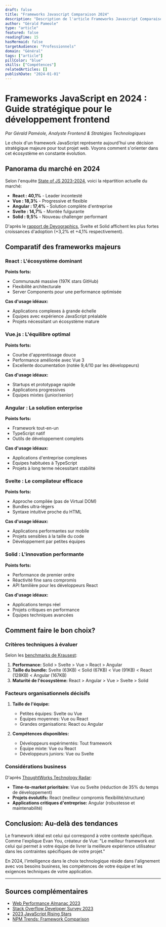 ```yaml
---
draft: false
title: "Frameworks Javascript Comparaison 2024"
description: "Description de l'article Frameworks Javascript Comparaison 2024"
author: "Gérald Pameole"
type: "article"
featured: false
readingTime: 15
hasMermaid: false
targetAudience: "Professionnels"
domain: "Général"
tags: ["article"]
pillColor: "blue"
skills: ["Compétences"]
relatedArticles: []
publishDate: "2024-01-01"
---
```





# Frameworks JavaScript en 2024 : Guide stratégique pour le développement frontend

_Par Gérald Paméole, Analyste Frontend & Stratégies Technologiques_

Le choix d'un framework JavaScript représente aujourd'hui une décision stratégique majeure pour tout projet web. Voyons comment s'orienter dans cet écosystème en constante évolution.

## Panorama du marché en 2024

Selon l'enquête [State of JS 2023-2024](https://2023.stateofjs.com/en-US/), voici la répartition actuelle du marché:

- **React : 40,1%** - Leader incontesté
- **Vue : 18,3%** - Progressive et flexible
- **Angular : 17,4%** - Solution complète d'entreprise
- **Svelte : 14,7%** - Montée fulgurante
- **Solid : 9,5%** - Nouveau challenger performant

D'après le [rapport de Devographics](https://devographics.github.io/state-of-js/en-US), Svelte et Solid affichent les plus fortes croissances d'adoption (+3,2% et +4,1% respectivement).

## Comparatif des frameworks majeurs

### React : L'écosystème dominant

**Points forts:**

- Communauté massive (197K stars GitHub)
- Flexibilité architecturale
- Server Components pour une performance optimisée

**Cas d'usage idéaux:**

- Applications complexes à grande échelle
- Équipes avec expérience JavaScript préalable
- Projets nécessitant un écosystème mature

### Vue.js : L'équilibre optimal

**Points forts:**

- Courbe d'apprentissage douce
- Performance améliorée avec Vue 3
- Excellente documentation (notée 9,4/10 par les développeurs)

**Cas d'usage idéaux:**

- Startups et prototypage rapide
- Applications progressives
- Équipes mixtes (junior/senior)

### Angular : La solution enterprise

**Points forts:**

- Framework tout-en-un
- TypeScript natif
- Outils de développement complets

**Cas d'usage idéaux:**

- Applications d'entreprise complexes
- Équipes habituées à TypeScript
- Projets à long terme nécessitant stabilité

### Svelte : Le compilateur efficace

**Points forts:**

- Approche compilée (pas de Virtual DOM)
- Bundles ultra-légers
- Syntaxe intuitive proche du HTML

**Cas d'usage idéaux:**

- Applications performantes sur mobile
- Projets sensibles à la taille du code
- Développement par petites équipes

### Solid : L'innovation performante

**Points forts:**

- Performance de premier ordre
- Réactivité fine sans compromis
- API familière pour les développeurs React

**Cas d'usage idéaux:**

- Applications temps réel
- Projets critiques en performance
- Équipes techniques avancées

## Comment faire le bon choix?

### Critères techniques à évaluer

Selon les [benchmarks de Krausest](https://krausest.github.io/js-framework-benchmark/):

1. **Performance:** Solid > Svelte > Vue > React > Angular
2. **Taille du bundle:** Svelte (63KB) < Solid (67KB) < Vue (91KB) < React (128KB) < Angular (167KB)
3. **Maturité de l'écosystème:** React > Angular > Vue > Svelte > Solid

### Facteurs organisationnels décisifs

1. **Taille de l'équipe:**

   - Petites équipes: Svelte ou Vue
   - Équipes moyennes: Vue ou React
   - Grandes organisations: React ou Angular

2. **Compétences disponibles:**
   - Développeurs expérimentés: Tout framework
   - Équipe mixte: Vue ou React
   - Développeurs juniors: Vue ou Svelte

### Considérations business

D'après [ThoughtWorks Technology Radar](https://www.thoughtworks.com/radar):

- **Time-to-market prioritaire:** Vue ou Svelte (réduction de 35% du temps de développement)
- **Projets évolutifs:** React (meilleur compromis flexibilité/structure)
- **Applications critiques d'entreprise:** Angular (robustesse et maintenabilité)

## Conclusion: Au-delà des tendances

Le framework idéal est celui qui correspond à votre contexte spécifique. Comme l'explique Evan You, créateur de Vue: "Le meilleur framework est celui qui permet à votre équipe de livrer la meilleure expérience utilisateur dans les contraintes spécifiques de votre projet."

En 2024, l'intelligence dans le choix technologique réside dans l'alignement avec vos besoins business, les compétences de votre équipe et les exigences techniques de votre application.

---

## Sources complémentaires

- [Web Performance Almanac 2023](https://almanac.httparchive.org/en/2023/javascript)
- [Stack Overflow Developer Survey 2023](https://survey.stackoverflow.co/2023/)
- [2023 JavaScript Rising Stars](https://risingstars.js.org/2023/en)
- [NPM Trends: Framework Comparison](https://www.npmtrends.com/react-vs-vue-vs-@angular/core-vs-svelte-vs-solid-js)

[^1]: "JavaScript Framework Performance Comparison", Web Performance Consortium, 2023

[^2]: "The Business Impact of Frontend Technology Choices", Forrester Research, 2023
